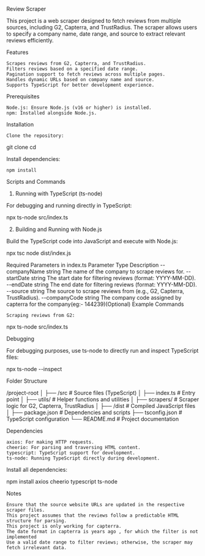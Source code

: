 Review Scraper

This project is a web scraper designed to fetch reviews from multiple sources, including G2, Capterra, and TrustRadius. The scraper allows users to specify a company name, date range, and source to extract relevant reviews efficiently.

Features

    Scrapes reviews from G2, Capterra, and TrustRadius.
    Filters reviews based on a specified date range.
    Pagination support to fetch reviews across multiple pages.
    Handles dynamic URLs based on company name and source.
    Supports TypeScript for better development experience.

Prerequisites

    Node.js: Ensure Node.js (v16 or higher) is installed.
    npm: Installed alongside Node.js.

Installation

    Clone the repository:

git clone <repository-url>
cd <repository-name>

Install dependencies:

    npm install

Scripts and Commands
1. Running with TypeScript (ts-node)

For debugging and running directly in TypeScript:

npx ts-node src/index.ts 

2. Building and Running with Node.js

Build the TypeScript code into JavaScript and execute with Node.js:

npx tsc
node dist/index.js 

Required Parameters in index.ts
Parameter	Type	Description
--companyName	string	The name of the company to scrape reviews for.
--startDate	string	The start date for filtering reviews (format: YYYY-MM-DD).
--endDate	string	The end date for filtering reviews (format: YYYY-MM-DD).
--source	string	The source to scrape reviews from (e.g., G2, Capterra, TrustRadius).
--companyCode string The company code assigned by capterra for the company(eg:- 144239)(Optional)
Example Commands

    Scraping reviews from G2:

npx ts-node src/index.ts 

Debugging

For debugging purposes, use ts-node to directly run and inspect TypeScript files:

npx ts-node --inspect

Folder Structure

/project-root
│
├── /src               # Source files (TypeScript)
│   ├── index.ts       # Entry point
│   ├── utils/         # Helper functions and utilities
│   ├── scrapers/      # Scraper logic for G2, Capterra, TrustRadius
│
├── /dist              # Compiled JavaScript files
│
├── package.json       # Dependencies and scripts
├── tsconfig.json      # TypeScript configuration
└── README.md          # Project documentation

Dependencies

    axios: For making HTTP requests.
    cheerio: For parsing and traversing HTML content.
    typescript: TypeScript support for development.
    ts-node: Running TypeScript directly during development.

Install all dependencies:

npm install axios cheerio typescript ts-node

Notes

    Ensure that the source website URLs are updated in the respective scraper files.
    This project assumes that the reviews follow a predictable HTML structure for parsing.
    This project is only working for capterra.
    The date format in capterra is years ago , for which the filter is not implemented
    Use a valid date range to filter reviews; otherwise, the scraper may fetch irrelevant data.
    